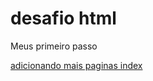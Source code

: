 # desafio html
 Meus primeiro passo

<a href="https://mazklau.github.io/desafio-html/desafio 01/desafio01.html">
<a href="https://mazklau.github.io/desafio-html/desafio 02/desafio02.html">
<a href="https://mazklau.github.io/desafio-html/desafio 03/desafio03.html">
<a href="https://mazklau.github.io/desafio-html/desafio 04/desafio04.html">
<a href="https://mazklau.github.io/desafio-html/desafio 05/index.html">
<a href="https://mazklau.github.io/desafio-html/desafio 06/desafio06.html">
<a href="https://mazklau.github.io/desafio-html/desafio 07/desafio07.html">
adicionando mais paginas index
